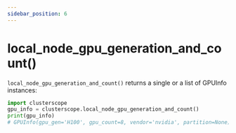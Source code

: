 ```yaml
---
sidebar_position: 6
---
```


# local_node_gpu_generation_and_count()

`local_node_gpu_generation_and_count()` returns a single or a list of GPUInfo instances:

```python
import clusterscope
gpu_info = clusterscope.local_node_gpu_generation_and_count()
print(gpu_info)
# GPUInfo(gpu_gen='H100', gpu_count=8, vendor='nvidia', partition=None)
```

